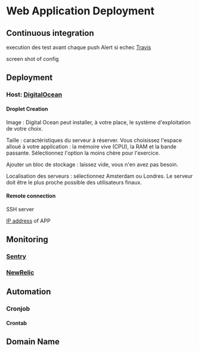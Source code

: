 # Web Application Deployment


## Continuous integration

execution des test avant chaque push
Alert si echec 
[Travis](https://docs.travis-ci.com/user/languages/python)

screen shot of config

## Deployment

### Host: [DigitalOcean](https://www.digitalocean.com)

#### Droplet Creation

Image : Digital Ocean peut installer, à votre place, le système d'exploitation de votre choix.

Taille : caractéristiques du serveur à réserver. Vous choisissez l'espace alloué à votre application : la mémoire vive (CPU), la RAM et la bande passante. Sélectionnez l'option la moins chère pour l'exercice.

Ajouter un bloc de stockage : laissez vide, vous n'en avez pas besoin.

Localisation des serveurs : sélectionnez Amsterdam ou Londres. Le serveur doit être le plus proche possible des utilisateurs finaux.


#### Remote connection

SSH server

[IP address](https://134.209.185.7) of APP


## Monitoring

### [Sentry](https://sentry.io)

### [NewRelic](https://newrelic.fr/)


## Automation

### Cronjob

#### Crontab


## Domain Name

